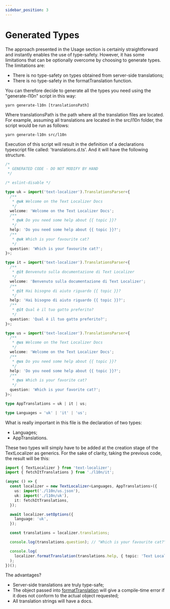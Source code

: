 ```yaml
---
sidebar_position: 3
---
```


# Generated Types

The approach presented in the Usage section is certainly straightforward and instantly enables the use of type-safety.
However, it has some limitations that can be optionally overcome by choosing to generate types.
The limitations are:

- There is no type-safety on types obtained from server-side translations;
- There is no type-safety in the formatTranslation function.

You can therefore decide to generate all the types you need using the "generate-l10n" script in this way:

```shell
yarn generate-l10n [translationsPath]
```

Where translationsPath is the path where all the translation files are located. For example, assuming all translations are located in the src/l10n folder, the script would be run as follows:

```shell
yarn generate-l10n src/l10n
```

Execution of this script will result in the definition of a declarations typescript file called: 'translations.d.ts'. And it will have the following structure.

```ts title="/src/l10n/translations.d.ts"
/*
 * GENERATED CODE - DO NOT MODIFY BY HAND
 */

/* eslint-disable */

type uk = import('text-localizer').TranslationsParser<{
  /**
   * @uk Welcome on the Text Localizer Docs
   */
  welcome: 'Welcome on the Text Localizer Docs';
  /**
   * @uk Do you need some help about {{ topic }}?
   */
  help: 'Do you need some help about {{ topic }}?';
  /**
   * @uk Which is your favourite cat?
   */
  question: 'Which is your favourite cat?';
}>;

type it = import('text-localizer').TranslationsParser<{
  /**
   * @it Benvenuto sulla documentazione di Text Localizer
   */
  welcome: 'Benvenuto sulla documentazione di Text Localizer';
  /**
   * @it Hai bisogno di aiuto riguardo {{ topic }}?
   */
  help: 'Hai bisogno di aiuto riguardo {{ topic }}?';
  /**
   * @it Qual è il tuo gatto preferito?
   */
  question: 'Qual è il tuo gatto preferito?';
}>;

type us = import('text-localizer').TranslationsParser<{
  /**
   * @us Welcome on the Text Localizer Docs
   */
  welcome: 'Welcome on the Text Localizer Docs';
  /**
   * @us Do you need some help about {{ topic }}?
   */
  help: 'Do you need some help about {{ topic }}?';
  /**
   * @us Which is your favorite cat?
   */
  question: 'Which is your favorite cat?';
}>;

type AppTranslations = uk | it | us;

type Languages = 'uk' | 'it' | 'us';
```

What is really important in this file is the declaration of two types:

- Languages;
- AppTranslations.

These two types will simply have to be added at the creation stage of the TextLocalizer as generics.
For the sake of clarity, taking the previous code, the result will be this:

```ts
import { TextLocalizer } from 'text-localizer';
import { fetchItTranslations } from './l10n/it';

(async () => {
  const localizer = new TextLocalizer<Languages, AppTranslations>({
    us: import('./l10n/us.json'),
    uk: import('./l10n/uk'),
    it: fetchItTranslations,
  });

  await localizer.setOptions({
    language: 'uk',
  });

  const translations = localizer.translations;

  console.log(translations.question); // "Which is your favourite cat?"

  console.log(
    localizer.formatTranslation(translations.help, { topic: 'Text Localizer' })
  );
})();
```

The advantages?

- Server-side translations are truly type-safe;
- The object passed into [formatTranslation](/docs/api-reference/text-localizer#formattranslation) will give a compile-time error if it does not conform to the actual object requested;
- All translation strings will have a docs.
